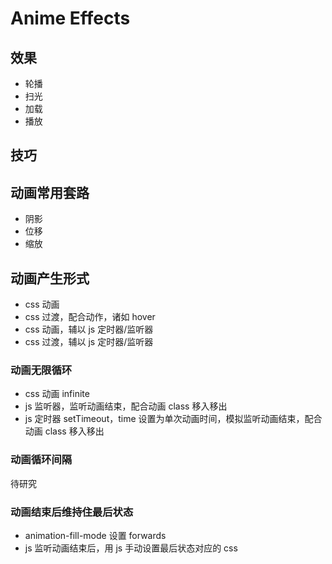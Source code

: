 # Anime Effects

## 效果

- 轮播
- 扫光
- 加载
- 播放

## 技巧

## 动画常用套路

- 阴影
- 位移
- 缩放

## 动画产生形式

- css 动画
- css 过渡，配合动作，诸如 hover
- css 动画，辅以 js 定时器/监听器
- css 过渡，辅以 js 定时器/监听器

### 动画无限循环

- css 动画 infinite
- js 监听器，监听动画结束，配合动画 class 移入移出
- js 定时器 setTimeout，time 设置为单次动画时间，模拟监听动画结束，配合动画 class 移入移出

### 动画循环间隔

待研究

### 动画结束后维持住最后状态

- animation-fill-mode 设置 forwards
- js 监听动画结束后，用 js 手动设置最后状态对应的 css
